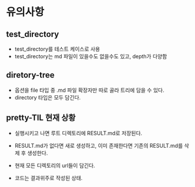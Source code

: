 # 유의사항
## test_directory
- test_directory를 테스트 케이스로 사용
- test_directory는 md 파일이 있을수도 없을수도 있고, depth가 다양함

## diretory-tree
- 옵션을 file 타입 중 .md 파일 확장자만 따로 골라 트리에 담을 수 있다. 
- directory 타입은 모두 담긴다.

## pretty-TIL 현재 상황
- 실행시키고 나면 루트 디렉토리에 RESULT.md로 저장된다.

- RESULT.md가 없다면 새로 생성하고, 이미 존재한다면 기존의 RESULT.md를 삭제 후 생성한다.
- 현재 모든 디렉토리의 url들이 담긴다.
- 코드는 결과위주로 작성된 상태.